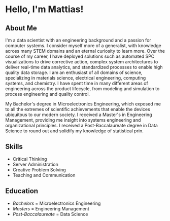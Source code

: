 # Hello, I'm Mattias!

## About Me

I'm a data scientist with an engineering background and a passion for computer systems. I consider myself more of a generalist, with knowledge across many STEM domains and an eternal curiosity to learn more. Over the course of my career, I have deployed solutions such as automated SPC visualizations to drive corrective action, complex system architectures to deliver real-time data analytics, and standardized processes to enable high quality data storage. I am an enthusiast of all domains of science, specializing in materials science, electrical engineering, computing systems, and chemistry. I have spent time in many different areas of engineering across the product lifecycle, from modeling and simulation to process engineering and quality control.

My Bachelor's degree in Microelectronics Engineering, which exposed me to all the extremes of scientific achievements that enable the devices ubiquitous to our modern society. I received a Master's in Engineering Management, providing me insight into systems engineering and organizational principles. I received a Post-Baccalaureate degree in Data Science to round out and solidify my knowledge of statistical prin.

## Skills

- Critical Thinking
- Server Administration
- Creative Problem Solving
- Teaching and Communication

## Education
- _Bachelors_ = Microelectronics Engineering
- _Masters_ = Engineering Management
- _Post-Baccalaureate_ = Data Science


<!--
**mattiasherrfurth/mattiasherrfurth** is a ✨ _special_ ✨ repository because its `README.md` (this file) appears on your GitHub profile.

Here are some ideas to get you started:

- 🔭 I’m currently working on ...
- 🌱 I’m currently learning ...
- 👯 I’m looking to collaborate on ...
- 🤔 I’m looking for help with ...
- 💬 Ask me about ...
- 📫 How to reach me: ...
- 😄 Pronouns: ...
- ⚡ Fun fact: ...
-->
